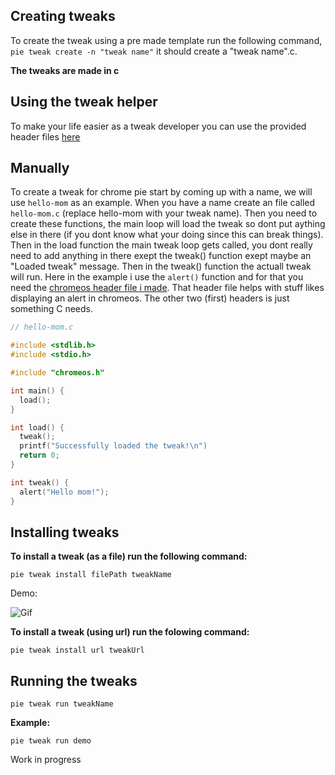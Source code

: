 ## Creating tweaks

To create the tweak using a pre made template run the following command, `pie tweak create -n "tweak name"` it should create a "tweak name".c.

**The tweaks are made in c**

## Using the tweak helper

To make your life easier as a tweak developer you can use the provided header files [here](https://github.com/KevinAlavik/chrome-pie/tree/main/src/lib/tweak-helpers)

## Manually

To create a tweak for chrome pie start by coming up with a name, we will use `hello-mom` as an example. When you have a name create an file called `hello-mom.c` (replace hello-mom with your tweak name). Then you need to create these functions, the main loop will load the tweak so dont put aything else in there (if you dont know what your doing since this can break things). Then in the load function the main tweak loop gets called, you dont really need to add anything in there exept the tweak() function exept maybe an "Loaded tweak" message. Then in the tweak() function the actuall tweak will run. Here in the example i use the `alert()` function and for that you need the [chromeos header file i made](https://github.com/KevinAlavik/chrome-pia/tree/main/src/lib/chromeos.h). That header file helps with stuff likes displaying an alert in chromeos. The other two (first) headers is just something C needs.

```c
// hello-mom.c

#include <stdlib.h>
#include <stdio.h>

#include "chromeos.h" 

int main() {
  load();
}

int load() {
  tweak();
  printf("Successfully loaded the tweak!\n")
  return 0;
}

int tweak() {
  alert("Hello mom!");
}

```

## Installing tweaks

**To install a tweak (as a file) run the following command:**

`pie tweak install filePath tweakName`

Demo:

![Gif](https://user-images.githubusercontent.com/95900603/231803036-f2598024-1e9f-4d68-b135-2f65e8ee5ec9.gif)

**To install a tweak (using url) run the folowing command:**

`pie tweak install url tweakUrl`

## Running the tweaks 

`pie tweak run tweakName`

**Example:**

`pie tweak run demo`

Work in progress
